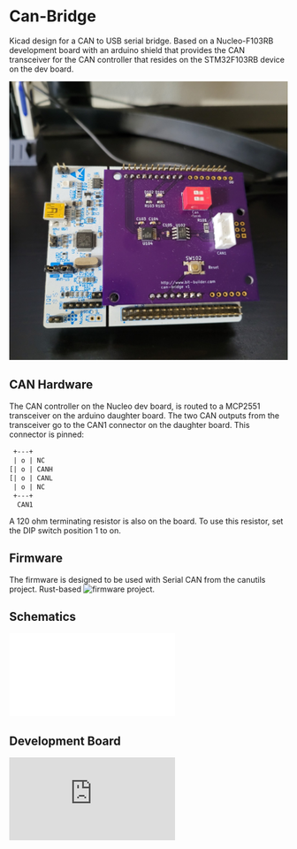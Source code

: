 # Can-Bridge

Kicad design for a CAN to USB serial bridge. Based on a Nucleo-F103RB development board
with an arduino shield that provides the CAN transceiver for the CAN
controller that resides on the STM32F103RB device on the dev board.

![Can-bridge prototype](20240425_112557.jpg?raw=true "Can-Bridge prototype")

## CAN Hardware

The CAN controller on the Nucleo dev board, is routed to a MCP2551 transceiver on the
arduino daughter board. The two CAN outputs from the transceiver go to the CAN1 connector on
the daughter board. This connector is pinned:

```
 +---+
 | o | NC
[| o | CANH
[| o | CANL
 | o | NC
 +---+
  CAN1
```

A 120 ohm terminating resistor is also on the board. To use this resistor, set the DIP switch
position 1 to on.

## Firmware

The firmware is designed to be used with Serial CAN from the canutils project. Rust-based ![firmware](https://github.com/gpgreen/slcan-bridge.git) project.

## Schematics

![Schematics](can-bridge.pdf)

## Development Board

![Nucleo F103RB](https://www.st.com/en/evaluation-tools/nucleo-f303re.html)
